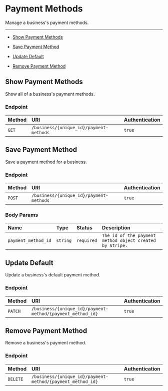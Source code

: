 # Payment Methods

Manage a business&#039;s payment methods.

---

- [Show Payment Methods](#all-payment-methods)


- [Save Payment Method](#save-payment-method)


- [Update Default](#default-payment-method)


- [Remove Payment Method](#remove-payment-method)



<a name="all-payment-methods"></a>
## Show Payment Methods

Show all of a business&#039;s payment methods.
### Endpoint
|Method|URI|Authentication|
|:-|:-|:-|
|`GET`|`/business/{unique_id}/payment-methods`|`true`|






<a name="save-payment-method"></a>
## Save Payment Method

Save a payment method for a business.
### Endpoint
|Method|URI|Authentication|
|:-|:-|:-|
|`POST`|`/business/{unique_id}/payment-methods`|`true`|


### Body Params
|Name|Type|Status|Description|
|:-|:-|:-|:-|
|`payment_method_id`|`string`|`required`|`The id of the payment method object created by Stripe.`|





<a name="default-payment-method"></a>
## Update Default

Update a business&#039;s default payment method.
### Endpoint
|Method|URI|Authentication|
|:-|:-|:-|
|`PATCH`|`/business/{unique_id}/payment-method/{payment_method_id}`|`true`|






<a name="remove-payment-method"></a>
## Remove Payment Method

Remove a business&#039;s payment method.
### Endpoint
|Method|URI|Authentication|
|:-|:-|:-|
|`DELETE`|`/business/{unique_id}/payment-method/{payment_method_id}`|`true`|





